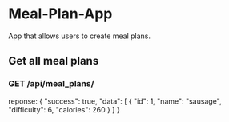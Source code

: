 # Meal-Plan-App
App that allows users to create meal plans.

## Get all meal plans
### GET /api/meal_plans/
reponse: 
{
	"success": true,
	"data": [
		{
			"id": 1,
			"name": "sausage",
			"difficulty": 6,
			"calories": 260
		}
	]
}

